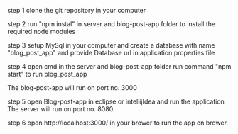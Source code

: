 step 1
clone the git repository in your computer

step 2
run "npm instal" in server and blog-post-app folder to install the required node modules

step 3
setup MySql in your computer and create a database with name "blog_post_app"
and provide Database url in application.properties file

step 4
open cmd in the server and blog-post-app folder
run command "npm start" to run blog_post_app

The blog-post-app will run on port no. 3000

step 5
open Blog-post-app in eclipse or intellijIdea and run the application
The server will run on port no. 8080.

step 6
open http://localhost:3000/ in your brower to run the app on brower.



